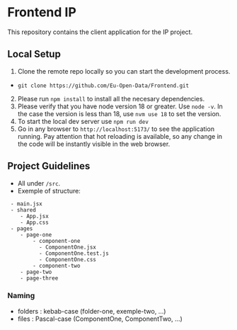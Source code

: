 # Frontend IP

This repository contains the client application for the IP project.

## Local Setup

1. Clone the remote repo locally so you can start the development process. 
- `git clone https://github.com/Eu-Open-Data/Frontend.git`

2. Please run `npm install` to install all the necesary dependencies.
3. Please verify that you have node version 18 or greater. Use `node -v`. In the case the version is less than 18, use `nvm use 18` to set the version.
4. To start the local dev server use `npm run dev`
5. Go in any browser to `http://localhost:5173/` to see the application running. Pay attention that hot reloading is available, so any change in the code will be instantly visible in the web browser.

## Project Guidelines

- All under `/src`.
- Exemple of structure:

```
 - main.jsx
 - shared
    - App.jsx
    - App.css
 - pages
    - page-one
        - component-one
          - ComponentOne.jsx
          - ComponentOne.test.js
          - ComponentOne.css
        - component-two
    - page-two
    - page-three
```

### Naming
- folders : kebab-case (folder-one, exemple-two, ...)
- files   : Pascal-case (ComponentOne, ComponentTwo, ...)